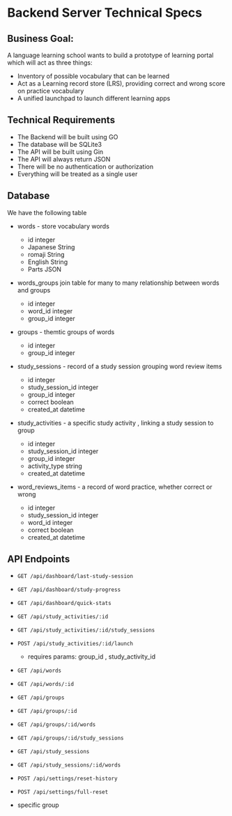 # Backend Server Technical Specs

## Business Goal: 
A language learning school wants to build a prototype of learning portal which will act as three things:
- Inventory of possible vocabulary that can be learned
- Act as a  Learning record store (LRS), providing correct and wrong score on practice vocabulary
- A unified launchpad to launch different learning apps

## Technical Requirements

- The Backend will be built using GO
- The database will be SQLite3
- The API will be built using Gin
- The API will always return JSON
- There will be no authentication or authorization
- Everything will be treated as a single user





## Database

We have the following table
- words - store vocabulary words
  - id integer
  - Japanese String
  - romaji String
  - English String
  - Parts JSON


- words_groups join table for many to many relationship between words and groups
  - id integer
  - word_id integer
  - group_id integer
  

- groups - themtic groups of words
  - id integer
  - group_id integer


- study_sessions - record of a study session grouping word review items
  - id integer
  - study_session_id integer
  - group_id integer
  - correct boolean
  - created_at datetime


- study_activities - a specific study activity , linking a study session to group
  - id integer
  - study_session_id integer
  - group_id integer
  - activity_type string
  - created_at datetime


- word_reviews_items - a record of word practice, whether correct or wrong
  - id integer
  - study_session_id integer
  - word_id integer
  - correct boolean
  - created_at datetime


## API Endpoints

- `GET /api/dashboard/last-study-session`
- `GET /api/dashboard/study-progress`
- `GET /api/dashboard/quick-stats`

- `GET /api/study_activities/:id`
- `GET /api/study_activities/:id/study_sessions`

- `POST /api/study_activities/:id/launch`
  - requires params: group_id , study_activity_id

- `GET /api/words`
- `GET /api/words/:id`


- `GET /api/groups`
- `GET /api/groups/:id`
- `GET /api/groups/:id/words`
- `GET /api/groups/:id/study_sessions`

- `GET /api/study_sessions`
- `GET /api/study_sessions/:id/words`

- `POST /api/settings/reset-history`
- `POST /api/settings/full-reset`




- 
  specific group


















